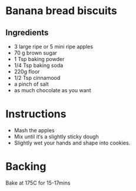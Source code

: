 # Banana bread biscuits

## Ingredients
- 3 large ripe or 5 mini ripe apples
- 70 g brown sugar
- 1 Tsp baking powder
- 1/4 Tsp baking soda
- 220g floor 
- 1/2 Tsp cinnamood
- a pinch of salt
- as much chocolate as you want

# Instructions
- Mash the apples
- Mix until it‘s a slightly sticky dough
- Slightly wet your hands and shape into cookies.

# Backing
Bake at 175C for 15-17mins
